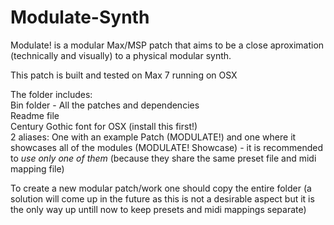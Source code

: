 # Modulate-Synth

Modulate! is a modular Max/MSP patch that aims to be a close aproximation (technically and visually) to a physical modular synth.

This patch is built and tested on Max 7 running on OSX

The folder includes:  
Bin folder - All the patches and dependencies  
Readme file  
Century Gothic font for OSX (install this first!)  
2 aliases: One with an example Patch (MODULATE!) and one where it showcases all of the modules (MODULATE! Showcase) - it is recommended to *use only one of them* (because they share the same preset file and midi mapping file)

To create a new modular patch/work one should copy the entire folder (a solution will come up in the future as this is not a desirable aspect but it is the only way up untill now to keep presets and midi mappings separate)
